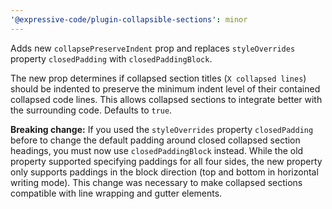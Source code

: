 ```yaml
---
'@expressive-code/plugin-collapsible-sections': minor
---
```


Adds new `collapsePreserveIndent` prop and replaces `styleOverrides` property `closedPadding` with `closedPaddingBlock`.

The new prop determines if collapsed section titles (`X collapsed lines`) should be indented to preserve the minimum indent level of their contained collapsed code lines. This allows collapsed sections to integrate better with the surrounding code. Defaults to `true`.

**Breaking change:** If you used the `styleOverrides` property `closedPadding` before to change the default padding around closed collapsed section headings, you must now use `closedPaddingBlock` instead. While the old property supported specifying paddings for all four sides, the new property only supports paddings in the block direction (top and bottom in horizontal writing mode). This change was necessary to make collapsed sections compatible with line wrapping and gutter elements.
